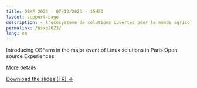 ```yaml
---
title: OSXP 2023 - 07/12/2023 - 15H30
layout: support-page
description: « l’ecosysteme de solutions ouvertes pour le monde agricole »
permalink: /osxp2023/
lang: en
---
```

<p class="text-gray">
    Introducing OSFarm in the major event of Linux solutions in Paris Open source Experiences.
</p>
<p class="text-center">
  <a href="https://www.opensource-experience.com/event#conf-14008" target='_blank' class="btn btn-outline">More details</a>
</p>
<p class="text-center">
  <a href="/docs/OSFarm_OSXP_2023.pdf" target='_blank' class="btn btn-outline">Download the slides (FR) &rarr;</a>
</p>